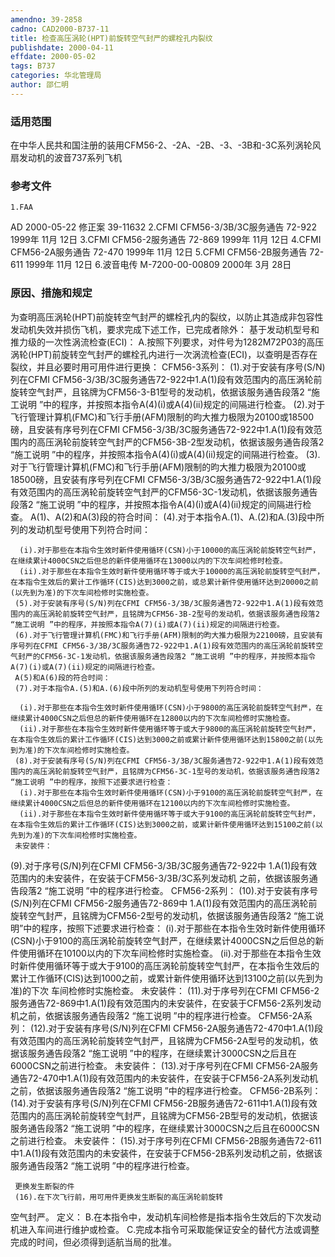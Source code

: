 ```yaml
---
amendno: 39-2858
cadno: CAD2000-B737-11
title: 检查高压涡轮(HPT)前旋转空气封严的螺栓孔内裂纹
publishdate: 2000-04-11
effdate: 2000-05-02
tags: B737
categories: 华北管理局
author: 邵仁明
---
```


### 适用范围 
在中华人民共和国注册的装用CFM56-2、-2A、-2B、-3、-3B和-3C系列涡轮风扇发动机的波音737系列飞机

### 参考文件
    1.FAA 
AD 2000-05-22 修正案 39-11632
    2.CFMI CFM56-3/3B/3C服务通告 72-922  1999年 11月 12日
    3.CFMI CFM56-2服务通告 72-869  1999年 11月 12日
    4.CFMI CFM56-2A服务通告 72-470  1999年 11月 12日
    5.CFMI CFM56-2B服务通告 72-611  1999年 11月 12日
    6.波音电传 M-7200-00-00809  2000年 3月 28日


### 原因、措施和规定 
为查明高压涡轮(HPT)前旋转空气封严的螺栓孔内的裂纹，以防止其造成非包容性发动机失效并损伤飞机，要求完成下述工作，已完成者除外： 
    基于发动机型号和推力级的一次性涡流检查(ECI)：
A.按照下列要求，对件号为1282M72P03的高压涡轮(HPT)前旋转空气封严的螺栓孔内进行一次涡流检查(ECI)，以查明是否存在裂纹，并且必要时用可用件进行更换： 
CFM56-3系列： 
     (1).对于安装有序号(S/N)列在CFMI CFM56-3/3B/3C服务通告72-922中1.A(1)段有效范围内的高压涡轮前旋转空气封严，且铭牌为CFM56-3-B1型号的发动机，依据该服务通告段落2 “施工说明 ”中的程序，并按照本指令A(4)(i)或A(4)(ii)规定的间隔进行检查。 
     (2).对于飞行管理计算机(FMC)和飞行手册(AFM)限制的昀大推力极限为20100或18500磅，且安装有序号列在CFMI CFM56-3/3B/3C服务通告72-922中1.A(1)段有效范围内的高压涡轮前旋转空气封严的CFM56-3B-2型发动机，依据该服务通告段落2 “施工说明 ”中的程序，并按照本指令A(4)(i)或A(4)(ii)规定的间隔进行检查。 
     (3).对于飞行管理计算机(FMC)和飞行手册(AFM)限制的昀大推力极限为20100或18500磅，且安装有序号列在CFMI CFM56-3/3B/3C服务通告72-922中1.A(1)段有效范围内的高压涡轮前旋转空气封严的CFM56-3C-1发动机，依据该服务通告段落2 “施工说明 ”中的程序，并按照本指令A(4)(i)或A(4)(ii)规定的间隔进行检查。 
 A(1)、A(2)和A(3)段的符合时间： 
     (4).对于本指令A.(1)、A.(2)和A.(3)段中所列的发动机型号使用下列符合时间： 

      (i).对于那些在本指令生效时新件使用循环(CSN)小于10000的高压涡轮前旋转空气封严，在继续累计4000CSN之后但总的新件使用循环在13000以内的下次车间检修时检查。
      (ii).对于那些在本指令生效时新件使用循环等于或大于10000的高压涡轮前旋转空气封严，在本指令生效后的累计工作循环(CIS)达到3000之前，或总累计新件使用循环达到20000之前(以先到为准)的下次车间检修时实施检查。 
     (5).对于安装有序号(S/N)列在CFMI CFM56-3/3B/3C服务通告72-922中1.A(1)段有效范围内的高压涡轮前旋转空气封严，且铭牌为CFM56-3B-2型号的发动机，依据该服务通告段落2 “施工说明 ”中的程序，并按照本指令A(7)(i)或A(7)(ii)规定的间隔进行检查。 
     (6).对于飞行管理计算机(FMC)和飞行手册(AFM)限制的昀大推力极限为22100磅，且安装有序号列在CFMI CFM56-3/3B/3C服务通告72-922中1.A(1)段有效范围内的高压涡轮前旋转空气封严的CFM56-3C-1发动机，依据该服务通告段落2 “施工说明 ”中的程序，并按照本指令A(7)(i)或A(7)(ii)规定的间隔进行检查。 
     A(5)和A(6)段的符合时间： 
     (7).对于本指令A.(5)和A.(6)段中所列的发动机型号使用下列符合时间： 

      (i).对于那些在本指令生效时新件使用循环(CSN)小于9800的高压涡轮前旋转空气封严，在继续累计4000CSN之后但总的新件使用循环在12800以内的下次车间检修时实施检查。 
      (ii).对于那些在本指令生效时新件使用循环等于或大于9800的高压涡轮前旋转空气封严，在本指令生效后的累计工作循环(CIS)达到3000之前或累计新件使用循环达到15800之前(以先到为准)的下次车间检修时实施检查。 
     (8).对于安装有序号(S/N)列在CFMI CFM56-3/3B/3C服务通告72-922中1.A(1)段有效范围内的高压涡轮前旋转空气封严，且铭牌为CFM56-3C-1型号的发动机，依据该服务通告段落2 “施工说明 ”中的程序，按照下述要求进行检查： 
      (i).对于那些在本指令生效时新件使用循环(CSN)小于9100的高压涡轮前旋转空气封严，在继续累计4000CSN之后但总的新件使用循环在12100以内的下次车间检修时实施检查。 
      (ii).对于那些在本指令生效时新件使用循环等于或大于9100的高压涡轮前旋转空气封严，在本指令生效后的累计工作循环(CIS)达到3000之前，或累计新件使用循环达到15100之前(以先到为准)的下次车间检修时实施检查。 
     未安装件： 
 (9).对于序号(S/N)列在CFMI CFM56-3/3B/3C服务通告72-922中
1.A(1)段有效范围内的未安装件，在安装于CFM56-3/3B/3C系列发动机
之前，依据该服务通告段落2 “施工说明 ”中的程序进行检查。  CFM56-2系列： 
     (10).对于安装有序号(S/N)列在CFMI CFM56-2服务通告72-869中
1.A(1)段有效范围内的高压涡轮前旋转空气封严，且铭牌为CFM56-2型号的发动机，依据该服务通告段落2 “施工说明”中的程序，按照下述要求进行检查： 
      (i).对于那些在本指令生效时新件使用循环(CSN)小于9100的高压涡轮前旋转空气封严，在继续累计4000CSN之后但总的新件使用循环在10100以内的下次车间检修时实施检查。 
      (ii).对于那些在本指令生效时新件使用循环等于或大于9100的高压涡轮前旋转空气封严，在本指令生效后的累计工作循环(CIS)达到1000之前，或累计新件使用循环达到13100之前(以先到为准)的下次
车间检修时实施检查。      未安装件： 
 (11).对于序号列在CFMI CFM56-2服务通告72-869中1.A(1)段有效范围内的未安装件，在安装于CFM56-2系列发动机之前，依据该服务通告段落2 “施工说明 ”中的程序进行检查。 
 CFM56-2A系列： 
     (12).对于安装有序号(S/N)列在CFMI CFM56-2A服务通告72-470中1.A(1)段有效范围内的高压涡轮前旋转空气封严，且铭牌为CFM56-2A型号的发动机，依据该服务通告段落2 “施工说明 ”中的程序，在继续累计3000CSN之后且在6000CSN之前进行检查。 
     未安装件： 
 (13).对于序号列在CFMI CFM56-2A服务通告72-470中1.A(1)段有效范围内的未安装件，在安装于CFM56-2A系列发动机之前，依据该服务通告段落2 “施工说明 ”中的程序进行检查。 
 CFM56-2B系列： 
     (14).对于安装有序号(S/N)列在CFMI CFM56-2B服务通告72-611中1.A(1)段有效范围内的高压涡轮前旋转空气封严，且铭牌为CFM56-2B型号的发动机，依据该服务通告段落2 “施工说明 ”中的程序，在继续累计3000CSN之后且在6000CSN之前进行检查。 
     未安装件： 
 (15).对于序号列在CFMI CFM56-2B服务通告72-611中1.A(1)段有效范围内的未安装件，在安装于CFM56-2B系列发动机之前，依据该服务通告段落2 “施工说明 ”中的程序进行检查。 

     更换发生断裂的件 
     (16).在下次飞行前，用可用件更换发生断裂的高压涡轮前旋转
空气封严。     定义： 
    B.在本指令中，发动机车间检修是指本指令生效后的下次发动机进入车间进行维护或检查。 
    C.完成本指令可采取能保证安全的替代方法或调整完成的时间，但必须得到适航当局的批准。

